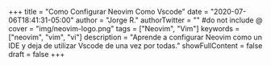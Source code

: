 +++
title = "Como Configurar Neovim Como Vscode"
date = "2020-07-06T18:41:31-05:00"
author = "Jorge R."
authorTwitter = "" #do not include @
cover = "img/neovim-logo.png"
tags = ["Neovim", "Vim"]
keywords = ["neovim", "vim", "vi"]
description = "Aprende a configurar Neovim como un IDE y deja de utilizar Vscode de una vez por todas."
showFullContent = false
draft = false
+++
